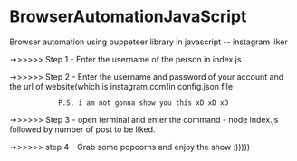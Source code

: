 # BrowserAutomationJavaScript
Browser automation using puppeteer library in javascript -- instagram liker


->>>>>> Step 1 - Enter the username of the person in index.js

->>>>>> Step 2 - Enter the username and password of your account and the url of website(which is instagram.com)in config.json file

                P.S. i am not gonna show you this xD xD xD

->>>>>> Step 3 - open terminal and enter the command - node index.js followed by number of post to be liked.

->>>>>> step 4 - Grab some popcorns and enjoy the show :)))))
